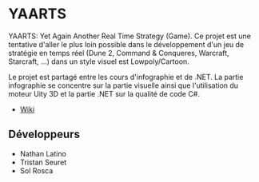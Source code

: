 # YAARTS

YAARTS: Yet Again Another Real Time Strategy (Game). Ce projet est une tentative d'aller le plus loin possible dans le développement d'un jeu de stratégie en temps réel (Dune 2, Command & Conqueres, Warcraft, Starcraft, ...) dans un style visuel est Lowpoly/Cartoon.

Le projet est partagé entre les cours d'infographie et de .NET. La partie infographie se concentre sur la partie visuelle ainsi que l'utilisation du moteur Uity 3D et la partie .NET sur la qualité de code C#.

* [Wiki](https://github.com/nathanlatino/YAARTS/wiki)

## Développeurs

* Nathan Latino
* Tristan Seuret
* Sol Rosca